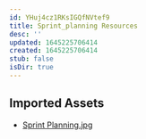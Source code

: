```yaml
---
id: YHuj4cz1RKsIGQfNVtef9
title: Sprint_planning Resources
desc: ''
updated: 1645225706414
created: 1645225706414
stub: false
isDir: true
---
```

## Imported Assets
- [Sprint Planning.jpg](/assets/sprint-planning.jpg)
